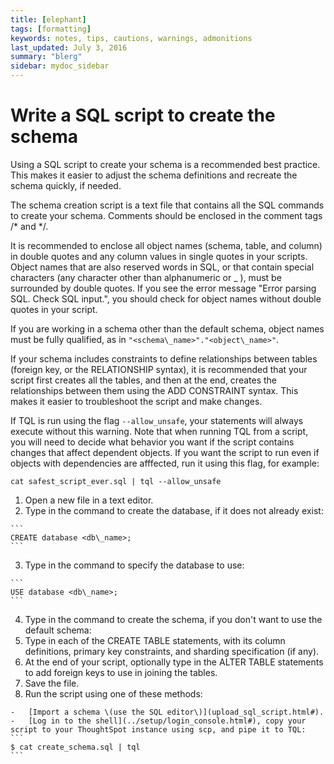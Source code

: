 ```yaml
---
title: [elephant]
tags: [formatting]
keywords: notes, tips, cautions, warnings, admonitions
last_updated: July 3, 2016
summary: "blerg"
sidebar: mydoc_sidebar
---
```

# Write a SQL script to create the schema

Using a SQL script to create your schema is a recommended best practice. This makes it easier to adjust the schema definitions and recreate the schema quickly, if needed.

The schema creation script is a text file that contains all the SQL commands to create your schema. Comments should be enclosed in the comment tags /\* and \*/.

It is recommended to enclose all object names \(schema, table, and column\) in double quotes and any column values in single quotes in your scripts. Object names that are also reserved words in SQL, or that contain special characters \(any character other than alphanumeric or \_ \), must be surrounded by double quotes. If you see the error message "Error parsing SQL. Check SQL input.", you should check for object names without double quotes in your script.

If you are working in a schema other than the default schema, object names must be fully qualified, as in `"<schema\_name>"."<object\_name>"`.

If your schema includes constraints to define relationships between tables \(foreign key, or the RELATIONSHIP syntax\), it is recommended that your script first creates all the tables, and then at the end, creates the relationships between them using the ADD CONSTRAINT syntax. This makes it easier to troubleshoot the script and make changes.

If TQL is run using the flag `--allow_unsafe`, your statements will always execute without this warning. Note that when running TQL from a script, you will need to decide what behavior you want if the script contains changes that affect dependent objects. If you want the script to run even if objects with dependencies are afffected, run it using this flag, for example:

```
cat safest_script_ever.sql | tql --allow_unsafe
```

1.   Open a new file in a text editor. 
2.   Type in the command to create the database, if it does not already exist: 

    ```
    CREATE database <db\_name>;
    ```

3.   Type in the command to specify the database to use: 

    ```
    USE database <db\_name>;
    ```

4.   Type in the command to create the schema, if you don't want to use the default schema: 
5.   Type in each of the CREATE TABLE statements, with its column definitions, primary key constraints, and sharding specification \(if any\). 
6.   At the end of your script, optionally type in the ALTER TABLE statements to add foreign keys to use in joining the tables. 
7.   Save the file. 
8.   Run the script using one of these methods: 

    -   [Import a schema \(use the SQL editor\)](upload_sql_script.html#).
    -   [Log in to the shell](../setup/login_console.html#), copy your script to your ThoughtSpot instance using scp, and pipe it to TQL:
    ```
    $ cat create_schema.sql | tql
    ```



